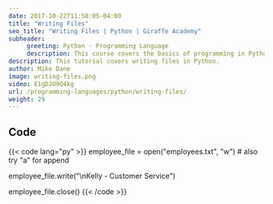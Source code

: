 ```yaml
---
date: 2017-10-22T11:58:05-04:00
title: "Writing Files"
seo_title: "Writing Files | Python | Giraffe Academy"
subheader:
     greeting: Python - Programming Language
     description: This course covers the basics of programming in Python. Work your way through the videos and we'll teach you everything you need to know to start your programming journey!
description: This tutorial covers writing files in Python.
author: Mike Dane
image: writing-files.png
video: E1gDJU9Q4kg
url: /programming-languages/python/writing-files/
weight: 29
---
```


## Code

{{< code lang="py" >}}
employee_file = open("employees.txt", "w") # also try "a" for append

employee_file.write("\nKelly - Customer Service")

employee_file.close()
{{< /code >}}